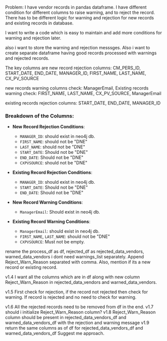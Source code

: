 Problem: I have vendor records in pandas dataframe. 
I have different condition for different columns to raise warning, and to reject the record. 
There has to be different logic for warning and rejection for new records and existing records in database.

I want to write a code which is easy to maintain and add more conditions for warning and rejection later.

also i want to store the warning and rejection messsges.
Also i want to create separate dataframe having good records processed with warnings and rejected records.

The key columns are 
new record rejection columns: CM_PERS_ID, START_DATE, END_DATE, MANAGER_ID, FIRST_NAME, LAST_NAME, CX_PV_SOURCE

new records warning columns check: ManagerEmail, 
Existing records warning check: FIRST_NAME, LAST_NAME, CX_PV_SOURCE, ManagerEmail

existing records rejection columns: START_DATE, END_DATE, MANAGER_ID

### Breakdown of the Columns:
- **New Record Rejection Conditions**:
  - `MANAGER_ID`: should exist in neo4j db.
  - `FIRST_NAME`: should not be "DNE"
  - `LAST_NAME`: should not be "DNE"
  - `START_DATE`: Should not be "DNE"
  - `END_DATE`: Should not be "DNE"
  - `CXPVSOURCE`: should not be "DNE"

- **Existing Record Rejection Conditions**:
  - `MANAGER_ID`: should exist in neo4j db.
  - `START_DATE`: Should not be "DNE"
  - `END_DATE`: Should not be "DNE"
  
- **New Record Warning Conditions**:
  - `ManagerEmail`: Should exist in neo4j db.
  
- **Existing Record Warning Conditions**:
  - `ManagerEmail`: should exist in neo4j db.
  - `FIRST_NAME`, `LAST_NAME`: should not be "DNE"
  - `CXPVSOURCE`: Must not be empty.

rename the process_df as df, rejected_df as rejected_data_vendors, warned_data_vendors
i dont need warnings_list separately.
Append Reject_Warn_Reason separated with comma. Also, mention if its a new record or existing record.

v1.4 I want all the columns which are in df along with new column Reject_Warn_Reason in rejected_data_vendors and warned_data_vendors.

v1.5
First check for rejection, if the record not rejected then check for warning. 
If record is rejected and no need to check for warning.

v1.6 All the rejected records need to be removed from df in the end.
v1.7 should i initialize Reject_Warn_Reason column?
v1.8 Reject_Warn_Reason column should be present in rejected_data_vendors_df and warned_data_vendors_df with the rejection and warning message
v1.9 return the same columns as of df for rejected_data_vendors_df and warned_data_vendors_df
Suggest me approach.

